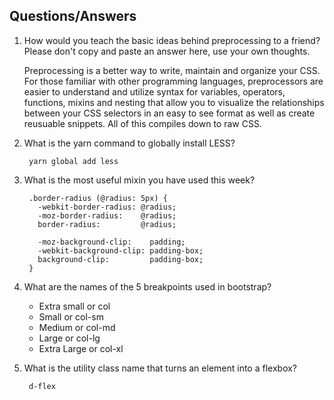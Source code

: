## Questions/Answers

1. How would you teach the basic ideas behind preprocessing to a friend?  Please don't copy and paste an answer here, use your own thoughts.

      Preprocessing is a better way to write, maintain and organize your CSS. For those familiar with other programming languages, preprocessors are easier to understand and utilize syntax for variables, operators, functions, mixins and nesting that allow you to visualize the relationships between your CSS selectors in an easy to see format as well as create reusuable snippets. All of this compiles down to raw CSS.

2. What is the yarn command to globally install LESS?

        yarn global add less

3. What is the most useful mixin you have used this week?

        .border-radius (@radius: 5px) {
          -webkit-border-radius: @radius;
          -moz-border-radius:    @radius;
          border-radius:         @radius;

          -moz-background-clip:    padding;
          -webkit-background-clip: padding-box;
          background-clip:         padding-box;
        }

4. What are the names of the 5 breakpoints used in bootstrap?

    + Extra small or col
    + Small or col-sm
    + Medium or col-md
    + Large or col-lg
    + Extra Large or col-xl

5. What is the utility class name that turns an element into a flexbox?

        d-flex